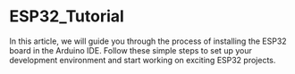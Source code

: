 # ESP32_Tutorial
In this article, we will guide you through the process of installing the ESP32 board in the Arduino IDE. Follow these simple steps to set up your development environment and start working on exciting ESP32 projects. 
